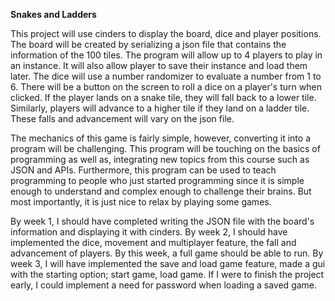**Snakes and Ladders**

This project will use cinders to display the board, dice and player positions. The board 
will be created by serializing a json file that contains the information of the 100 tiles.
The program will allow up to 4 players to play in an instance. It will also allow player 
to save their instance and load them later. The dice will use a number randomizer to 
evaluate a number from 1 to 6. There will be a button on the screen to roll a dice on a
player's turn when clicked. If the player lands on a snake tile, they will fall back
to a lower tile. Similarly, players will advance to a higher tile if they land on a ladder
tile. These falls and advancement will vary on the json file.

The mechanics of this game is fairly simple, however, converting it into a program will
be challenging. This program will be touching on the basics of programming as well as, 
integrating new topics from this course such as JSON and APIs. Furthermore, this program
can be used to teach programming to people who just started programming since it is simple
enough to understand and complex enough to challenge their brains. But most importantly,
it is just nice to relax by playing some games.

By week 1, I should have completed writing the JSON file with the board's information and
displaying it with cinders. By week 2, I should have implemented the dice, movement and
multiplayer feature, the fall and advancement of players. By this week, a full game should
be able to run. By week 3, I will have implemented the save and load game feature, made
a gui with the starting option; start game, load game. If I were to finish the project
early, I could implement a need for password when loading a saved game.